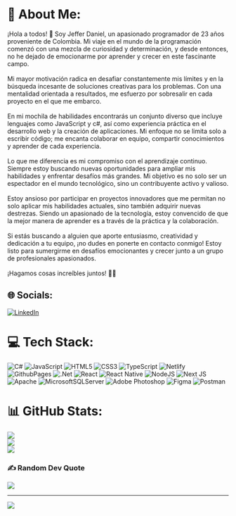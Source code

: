 # 💫 About Me:
¡Hola a todos! 👋 Soy Jeffer Daniel, un apasionado programador de 23 años proveniente de Colombia. Mi viaje en el mundo de la programación comenzó con una mezcla de curiosidad y determinación, y desde entonces, no he dejado de emocionarme por aprender y crecer en este fascinante campo.<br><br>Mi mayor motivación radica en desafiar constantemente mis límites y en la búsqueda incesante de soluciones creativas para los problemas. Con una mentalidad orientada a resultados, me esfuerzo por sobresalir en cada proyecto en el que me embarco.<br><br>En mi mochila de habilidades encontrarás un conjunto diverso que incluye lenguajes como JavaScript y c#, así como experiencia práctica en el desarrollo web y la creación de aplicaciones. Mi enfoque no se limita solo a escribir código; me encanta colaborar en equipo, compartir conocimientos y aprender de cada experiencia.<br><br>Lo que me diferencia es mi compromiso con el aprendizaje continuo. Siempre estoy buscando nuevas oportunidades para ampliar mis habilidades y enfrentar desafíos más grandes. Mi objetivo es no solo ser un espectador en el mundo tecnológico, sino un contribuyente activo y valioso.<br><br>Estoy ansioso por participar en proyectos innovadores que me permitan no solo aplicar mis habilidades actuales, sino también adquirir nuevas destrezas. Siendo un apasionado de la tecnología, estoy convencido de que la mejor manera de aprender es a través de la práctica y la colaboración.<br><br>Si estás buscando a alguien que aporte entusiasmo, creatividad y dedicación a tu equipo, ¡no dudes en ponerte en contacto conmigo! Estoy listo para sumergirme en desafíos emocionantes y crecer junto a un grupo de profesionales apasionados.<br><br>¡Hagamos cosas increíbles juntos! 🚀✨


## 🌐 Socials:
[![LinkedIn](https://img.shields.io/badge/LinkedIn-%230077B5.svg?logo=linkedin&logoColor=white)](https://linkedin.com/in/www.linkedin.com/in/jeffer-peralta-b07486213) 

# 💻 Tech Stack:
![C#](https://img.shields.io/badge/c%23-%23239120.svg?style=for-the-badge&logo=csharp&logoColor=white) ![JavaScript](https://img.shields.io/badge/javascript-%23323330.svg?style=for-the-badge&logo=javascript&logoColor=%23F7DF1E) ![HTML5](https://img.shields.io/badge/html5-%23E34F26.svg?style=for-the-badge&logo=html5&logoColor=white) ![CSS3](https://img.shields.io/badge/css3-%231572B6.svg?style=for-the-badge&logo=css3&logoColor=white) ![TypeScript](https://img.shields.io/badge/typescript-%23007ACC.svg?style=for-the-badge&logo=typescript&logoColor=white) ![Netlify](https://img.shields.io/badge/netlify-%23000000.svg?style=for-the-badge&logo=netlify&logoColor=#00C7B7) ![GithubPages](https://img.shields.io/badge/github%20pages-121013?style=for-the-badge&logo=github&logoColor=white) ![.Net](https://img.shields.io/badge/.NET-5C2D91?style=for-the-badge&logo=.net&logoColor=white) ![React](https://img.shields.io/badge/react-%2320232a.svg?style=for-the-badge&logo=react&logoColor=%2361DAFB) ![React Native](https://img.shields.io/badge/react_native-%2320232a.svg?style=for-the-badge&logo=react&logoColor=%2361DAFB) ![NodeJS](https://img.shields.io/badge/node.js-6DA55F?style=for-the-badge&logo=node.js&logoColor=white) ![Next JS](https://img.shields.io/badge/Next-black?style=for-the-badge&logo=next.js&logoColor=white) ![Apache](https://img.shields.io/badge/apache-%23D42029.svg?style=for-the-badge&logo=apache&logoColor=white) ![MicrosoftSQLServer](https://img.shields.io/badge/Microsoft%20SQL%20Server-CC2927?style=for-the-badge&logo=microsoft%20sql%20server&logoColor=white) ![Adobe Photoshop](https://img.shields.io/badge/adobe%20photoshop-%2331A8FF.svg?style=for-the-badge&logo=adobe%20photoshop&logoColor=white) ![Figma](https://img.shields.io/badge/figma-%23F24E1E.svg?style=for-the-badge&logo=figma&logoColor=white) ![Postman](https://img.shields.io/badge/Postman-FF6C37?style=for-the-badge&logo=postman&logoColor=white)
# 📊 GitHub Stats:
![](https://github-readme-stats.vercel.app/api?username=JD10S&theme=dark&hide_border=false&include_all_commits=false&count_private=false)<br/>
![](https://github-readme-streak-stats.herokuapp.com/?user=JD10S&theme=dark&hide_border=false)<br/>
![](https://github-readme-stats.vercel.app/api/top-langs/?username=JD10S&theme=dark&hide_border=false&include_all_commits=false&count_private=false&layout=compact)

### ✍️ Random Dev Quote
![](https://quotes-github-readme.vercel.app/api?type=horizontal&theme=dark)

---
[![](https://visitcount.itsvg.in/api?id=JD10S&icon=5&color=0)](https://visitcount.itsvg.in)

<!-- Proudly created with GPRM ( https://gprm.itsvg.in ) -->
